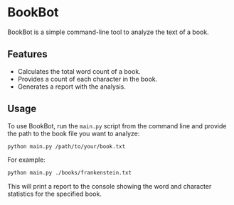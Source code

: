 # BookBot

BookBot is a simple command-line tool to analyze the text of a book.

## Features

*   Calculates the total word count of a book.
*   Provides a count of each character in the book.
*   Generates a report with the analysis.

## Usage

To use BookBot, run the `main.py` script from the command line and provide the path to the book file you want to analyze:

```bash
python main.py /path/to/your/book.txt
```

For example:

```bash
python main.py ./books/frankenstein.txt
```

This will print a report to the console showing the word and character statistics for the specified book.